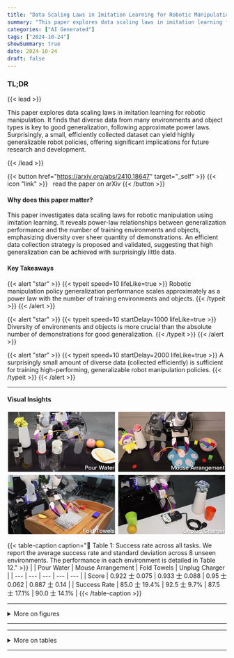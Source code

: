 ```yaml
---
title: "Data Scaling Laws in Imitation Learning for Robotic Manipulation"
summary: "This paper explores data scaling laws in imitation learning for robotic manipulation.  It finds that diverse data from many environments and object types is key to good generalization, following appro....."
categories: ["AI Generated"]
tags: ["2024-10-24"]
showSummary: true
date: 2024-10-24
draft: false
---
```


### TL;DR


{{< lead >}}

This paper explores data scaling laws in imitation learning for robotic manipulation.  It finds that diverse data from many environments and object types is key to good generalization, following approximate power laws.  Surprisingly, a small, efficiently collected dataset can yield highly generalizable robot policies, offering significant implications for future research and development.

{{< /lead >}}


{{< button href="https://arxiv.org/abs/2410.18647" target="_self" >}}
{{< icon "link" >}} &nbsp; read the paper on arXiv
{{< /button >}}

#### Why does this paper matter?
This paper investigates data scaling laws for robotic manipulation using imitation learning.  It reveals power-law relationships between generalization performance and the number of training environments and objects, emphasizing diversity over sheer quantity of demonstrations.  An efficient data collection strategy is proposed and validated, suggesting that high generalization can be achieved with surprisingly little data.
#### Key Takeaways

{{< alert "star" >}}
{{< typeit speed=10 lifeLike=true >}} Robotic manipulation policy generalization performance scales approximately as a power law with the number of training environments and objects. {{< /typeit >}}
{{< /alert >}}

{{< alert "star" >}}
{{< typeit speed=10 startDelay=1000 lifeLike=true >}} Diversity of environments and objects is more crucial than the absolute number of demonstrations for good generalization. {{< /typeit >}}
{{< /alert >}}

{{< alert "star" >}}
{{< typeit speed=10 startDelay=2000 lifeLike=true >}} A surprisingly small amount of diverse data (collected efficiently) is sufficient for training high-performing, generalizable robot manipulation policies. {{< /typeit >}}
{{< /alert >}}

------
#### Visual Insights

![](figures/figures_2_0.png "🔼 Figure 1: Illustrations of all tasks. We derive the data scaling laws through extensive experiments on Pour Water and Mouse Arrangement, and further validate these findings on additional tasks, including Fold Towels and Unplug Charger.")

{{< table-caption caption="🔽 Table 1: Success rate across all tasks. We report the average success rate and standard deviation across 8 unseen environments. The performance in each environment is detailed in Table 12." >}}
|  | Pour Water | Mouse Arrangement | Fold Towels | Unplug Charger |
| --- | --- | --- | --- | --- |
| Score | 0.922 士 0.075 | 0.933 士 0.088 | 0.95 士 0.062 | 0.887 士 0.14 |
| Success Rate | 85.0 士 19.4% | 92.5 士 9.7% | 87.5 士 17.1% | 90.0 士 14.1% |
{{< /table-caption >}}

------



<details>
<summary>More on figures
</summary>


![](figures/figures_16_0.png "🔼 Figure 12: Testing environments. These 8 environments are not included in the training data and are used across all tasks.")

![](figures/figures_16_1.png "🔼 Figure 8: Training environments for Pour Water. We sample 12 environments from our collected training data. See Appendix D.1 for task details.")

![](figures/figures_17_0.png "🔼 Figure 8: Training environments for Pour Water. We sample 12 environments from our collected training data. See Appendix D.1 for task details.")

![](figures/figures_17_1.png "🔼 Figure 12: Testing environments. These 8 environments are not included in the training data and are used across all tasks.")

![](figures/figures_17_2.png "🔼 Figure 8: Training environments for Pour Water. We sample 12 environments from our collected training data. See Appendix D.1 for task details.")

![](figures/figures_18_0.png "🔼 Objects for Pour Water. All of our experiments include a total of 64 training bottles and mugs, as well as 16 unseen testing bottles and mugs.")

![](figures/figures_19_0.png "🔼 Objects for Mouse Arrangement. All of our experiments include a total of 64 training mice and mouse pads, as well as 16 unseen testing mice and mouse pads.")

![](figures/figures_20_0.png "🔼 Objects for Fold Towels. All of our experiments include a total of 32 training towels, as well as 16 unseen testing towels.")

![](figures/figures_21_0.png "🔼 Objects for Unplug Charger. All of our experiments include a total of 32 training chargers and power strips, as well as 16 unseen testing chargers and power strips.")

![](figures/figures_29_0.png "🔼 Figure 18: UMI hand-held grippers. We do not install side mirrors on the grippers.")

![](figures/figures_29_1.png "🔼 Figure 19: Deployment hardware setup.")


</details>

------







------

<details>
<summary>More on tables
</summary>


{{< table-caption caption="🔽 Model related experiments on Pour Water. The entries marked in gray are the same, which specify the default settings: the visual encoder is a fully fine-tuned ViT-L/14 model pretrained with DINOv2, while the action diffusion model employs a base-size 1D CNN U-Net." >}}
{{< /table-caption >}}

{{< table-caption caption="🔽 Model related experiments on Pour Water. The entries marked in gray are the same, which specify the default settings: the visual encoder is a fully fine-tuned ViT-L/14 model pre-trained with DINOv2, while the action diffusion model employs a base-size 1D CNN U-Net." >}}
{{< /table-caption >}}

{{< table-caption caption="🔽 Table 3: A default set of hyper-parameters." >}}
{{< /table-caption >}}

{{< table-caption caption="🔽 Table 4: Object generalization on Pour Water. Normalizing these scores by dividing them by 9 yields the results shown in Fig. 2." >}}
{{< /table-caption >}}

{{< table-caption caption="🔽 Environment generalization on Pour Water. Normalizing these scores by dividing them by 9 yields the results shown in Fig. 3." >}}
{{< /table-caption >}}

{{< table-caption caption="🔽 Generlization across environments and objects on Pour Water. Normalizing these scores by dividing them by 9 yields the results shown in Fig. 4." >}}
{{< /table-caption >}}

{{< table-caption caption="🔽 Number of demonstrations on Pour Water. Normalizing these scores by dividing them by 9 yields the results shown in Fig. 7." >}}
{{< /table-caption >}}

{{< table-caption caption="🔽 Object generalization on Mouse Arrangement. Normalizing these scores by dividing them by 6 yields the results shown in Fig. 2." >}}
{{< /table-caption >}}

{{< table-caption caption="🔽 Environment generalization on Mouse Arrangement. Normalizing these scores by dividing them by 6 yields the results shown in Fig. 3." >}}
{{< /table-caption >}}

{{< table-caption caption="🔽 Generlization across environments and objects. Each curve corresponds to a different fraction of demonstrations used, with normalized scores shown as a function of the number of training environment-object pairs." >}}
{{< /table-caption >}}

{{< table-caption caption="🔽 Number of demonstrations on Mouse Arrangement. Normalizing these scores by dividing them by 6 yields the results shown in Fig. 7." >}}
{{< /table-caption >}}

{{< table-caption caption="🔽 Success rate across all tasks. For each task, we report the success rate in each evaluation environment." >}}
{{< /table-caption >}}


</details>

------

